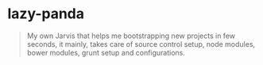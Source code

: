 # lazy-panda

> My own Jarvis that helps me bootstrapping new projects  in few seconds, it mainly, takes care of source control setup, node modules, bower modules, grunt setup and configurations.
